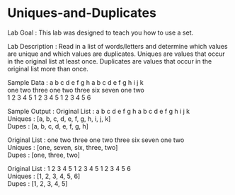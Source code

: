 # Uniques-and-Duplicates

Lab Goal :   This lab was designed to teach you how to use a set.


Lab Description :   Read in a list of words/letters and determine which values are unique and which values are duplicates.  Uniques are values that occur in the original list at least once.  Duplicates are values that occur in the original list more than once.

	
	
Sample Data : 
a b c d e f g h a b c d e f g h i j k\
one two three one two three six seven one two\
1 2 3 4 5 1 2 3 4 5 1 2 3 4 5 6




Sample Output :
Original List : a b c d e f g h a b c d e f g h i j k\
Uniques : [a, b, c, d, e, f, g, h, i, j, k]\
Dupes : [a, b, c, d, e, f, g, h]


Original List : one two three one two three six seven one two\
Uniques : [one, seven, six, three, two]\
Dupes : [one, three, two]


Original List : 1 2 3 4 5 1 2 3 4 5 1 2 3 4 5 6\
Uniques : [1, 2, 3, 4, 5, 6]\
Dupes : [1, 2, 3, 4, 5]

